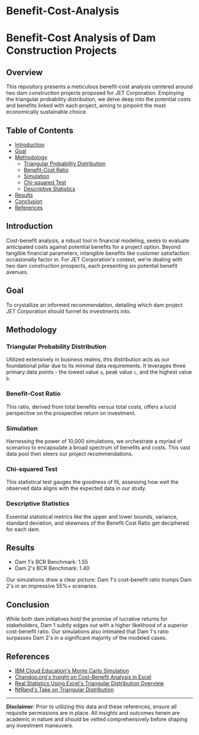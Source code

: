 # Benefit-Cost-Analysis

# Benefit-Cost Analysis of Dam Construction Projects

## Overview
This repository presents a meticulous benefit-cost analysis centered around two dam construction projects proposed for JET Corporation. Employing the triangular probability distribution, we delve deep into the potential costs and benefits linked with each project, aiming to pinpoint the most economically sustainable choice.

## Table of Contents
- [Introduction](#introduction)
- [Goal](#goal)
- [Methodology](#methodology)
  - [Triangular Probability Distribution](#triangular-probability-distribution)
  - [Benefit-Cost Ratio](#benefit-cost-ratio)
  - [Simulation](#simulation)
  - [Chi-squared Test](#chi-squared-test)
  - [Descriptive Statistics](#descriptive-statistics)
- [Results](#results)
- [Conclusion](#conclusion)
- [References](#references)

## Introduction
Cost-benefit analysis, a robust tool in financial modeling, seeks to evaluate anticipated costs against potential benefits for a project option. Beyond tangible financial parameters, intangible benefits like customer satisfaction occasionally factor in. For JET Corporation's context, we're dealing with two dam construction prospects, each presenting six potential benefit avenues.

## Goal
To crystallize an informed recommendation, detailing which dam project JET Corporation should funnel its investments into.

## Methodology

### Triangular Probability Distribution
Utilized extensively in business realms, this distribution acts as our foundational pillar due to its minimal data requirements. It leverages three primary data points - the lowest value `a`, peak value `c`, and the highest value `b`.

### Benefit-Cost Ratio
This ratio, derived from total benefits versus total costs, offers a lucid perspective on the prospective return on investment.

### Simulation
Harnessing the power of 10,000 simulations, we orchestrate a myriad of scenarios to encapsulate a broad spectrum of benefits and costs. This vast data pool then steers our project recommendations.

### Chi-squared Test
This statistical test gauges the goodness of fit, assessing how well the observed data aligns with the expected data in our study.

### Descriptive Statistics
Essential statistical metrics like the upper and lower bounds, variance, standard deviation, and skewness of the Benefit Cost Ratio get deciphered for each dam.

## Results
- Dam 1's BCR Benchmark: 1.55
- Dam 2's BCR Benchmark: 1.40

Our simulations draw a clear picture: Dam 1's cost-benefit ratio trumps Dam 2's in an impressive 55%+ scenarios.

## Conclusion
While both dam initiatives hold the promise of lucrative returns for stakeholders, Dam 1 subtly edges out with a higher likelihood of a superior cost-benefit ratio. Our simulations also intimated that Dam 1's ratio surpasses Dam 2's in a significant majority of the modeled cases.

## References
- [IBM Cloud Education's Monte Carlo Simulation](https://www.ibm.com/cloud/learn/monte-carlo-simulation)
- [Chandoo.org's Insight on Cost-Benefit Analysis in Excel](https://chandoo.org/wp/cost-benefit-analysis-in-excel/)
- [Real Statistics Using Excel's Triangular Distribution Overview](https://www.real-statistics.com/other-key-distributions/uniform-distribution/triangular-distribution/)
- [NtRand's Take on Triangular Distribution](http://www.ntrand.com/triangular-distribution/)

---

**Disclaimer**: Prior to utilizing this data and these references, ensure all requisite permissions are in place. All insights and outcomes herein are academic in nature and should be vetted comprehensively before shaping any investment maneuvers.
